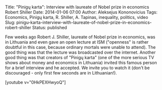Title: "Pinigų karta": Interview with laureate of Nobel prize in economics Robert Shiller
Date: 2014-01-06 07:00
Author: Aleksejus Kononovicius
Tags: Economics, Pinigų karta, R. Shiller, A. Tapinas, inequality, politics, video
Slug: pinigu-karta-interview-with-laureate-of-nobel-prize-in-economics-robert-shiller
Status: published

Few weeks
ago Robert J. Shiller, laureate of Nobel prize in economics, was in
Lithuania and even gave an open lecture at ISM ("openness" is rather
doubtful in this case, because ordinary mortals were unable to attend).
The good thing was that the lecture was broadcasted over the internet.
Another good thing was that creators of "Pinigų karta" (one of the more
serious TV shows about money and economics in Lithuania) invited this
famous person for a brief interview and he accepted. We invite you to
watch it (don't be discouraged - only first few seconds are in
Lithuanian!).

[youtube v="0HkPEXHwyoQ"]

